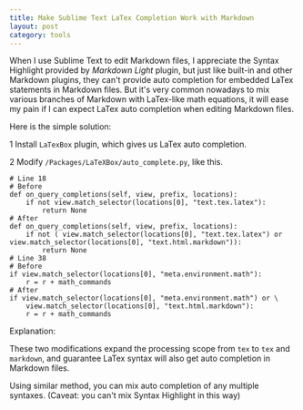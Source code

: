 ```yaml
---
title: Make Sublime Text LaTex Completion Work with Markdown
layout: post
category: tools
---
```


When I use Sublime Text to edit Markdown files, I appreciate the Syntax Highlight provided by *Markdown Light* plugin, but just like built-in and other Markdown plugins, they can't provide auto completion for embedded LaTex statements in Markdown files. But it's very common nowadays to mix various branches of Markdown with LaTex-like math equations, it will ease my pain if I can expect LaTex auto completion when editing Markdown files.

Here is the simple solution:

1 Install `LaTexBox` plugin, which gives us LaTex auto completion.

2 Modify `/Packages/LaTeXBox/auto_complete.py`, like this.

    # Line 18
    # Before
    def on_query_completions(self, view, prefix, locations):
        if not view.match_selector(locations[0], "text.tex.latex"):
            return None
    # After
    def on_query_completions(self, view, prefix, locations):
        if not ( view.match_selector(locations[0], "text.tex.latex") or view.match_selector(locations[0], "text.html.markdown")):
            return None
    # Line 38
    # Before
    if view.match_selector(locations[0], "meta.environment.math"):
        r = r + math_commands
    # After
    if view.match_selector(locations[0], "meta.environment.math") or \
        view.match_selector(locations[0], "text.html.markdown"):
        r = r + math_commands

Explanation:

These two modifications expand the processing scope from `tex` to `tex` and `markdown`, and guarantee LaTex syntax will also get auto completion in Markdown files.

Using similar method, you can mix auto completion of any multiple syntaxes. (Caveat: you can't mix Syntax Highlight in this way)